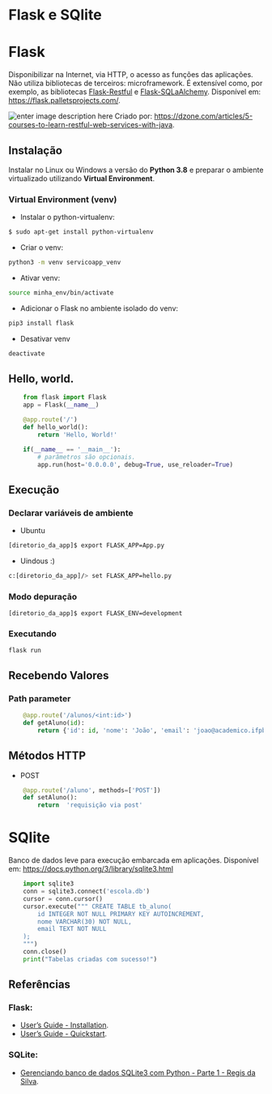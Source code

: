 
# Flask e SQlite
# Flask
Disponibilizar na Internet, via HTTP, o acesso as funções das aplicações. Não utiliza bibliotecas de terceiros: microframework. É extensível como, por exemplo, as bibliotecas [Flask-Restful](https://flask-restful.readthedocs.io/en/latest/) e [Flask-SQLaAlchemy](https://flask-sqlalchemy.palletsprojects.com/en/2.x/). Disponível em: https://flask.palletsprojects.com/.

![enter image description here](https://dz2cdn1.dzone.com/storage/temp/10940394-rest-api-using-spring-boot.png)
Criado por: https://dzone.com/articles/5-courses-to-learn-restful-web-services-with-java.

## Instalação
Instalar no Linux ou Windows a versão do **Python 3.8** e preparar o ambiente virtualizado utilizando **Virtual Environment**.

### Virtual Environment (venv)
- Instalar o python-virtualenv:
```sh
$ sudo apt-get install python-virtualenv
```
- Criar o venv:
```sh
python3 -m venv servicoapp_venv
```
- Ativar venv:
```sh
source minha_env/bin/activate
```
- Adicionar o Flask no ambiente isolado do venv:
```sh
pip3 install flask
```
- Desativar venv
```sh
deactivate
```

## Hello, world.
```py
	from flask import Flask
	app = Flask(__name__)

	@app.route('/')
	def hello_world():
		return 'Hello, World!'

	if(__name__ == '__main__'):
		# parâmetros são opcionais.
		app.run(host='0.0.0.0', debug=True, use_reloader=True) 		
```

## Execução
### Declarar variáveis de ambiente
- Ubuntu
```sh
[diretorio_da_app]$ export FLASK_APP=App.py
```
- Uindous :)
```sh
c:[diretorio_da_app]/> set FLASK_APP=hello.py
```
### Modo depuração
	[diretorio_da_app]$ export FLASK_ENV=development
	
### Executando
	flask run

## Recebendo Valores 
### Path parameter
```py
	@app.route('/alunos/<int:id>')
	def getAluno(id):
		return {'id': id, 'nome': 'João', 'email': 'joao@academico.ifpb.edu.br'}
```
## Métodos HTTP
- POST
```py
	@app.route('/aluno', methods=['POST'])
	def setAluno():
		return  'requisição via post'
```
# SQlite
Banco de dados leve para execução embarcada em aplicações. Disponível em:  https://docs.python.org/3/library/sqlite3.html
```py
	import sqlite3
	conn = sqlite3.connect('escola.db')
	cursor = conn.cursor()
	cursor.execute(""" CREATE TABLE tb_aluno(
		id INTEGER NOT NULL PRIMARY KEY AUTOINCREMENT,
		nome VARCHAR(30) NOT NULL,
		email TEXT NOT NULL
	);
	""")
	conn.close()
	print("Tabelas criadas com sucesso!")
```

## Referências 
### Flask:
- [User’s Guide - Installation](https://flask.palletsprojects.com/en/1.1.x/installation/).
- [User’s Guide - Quickstart](https://flask.palletsprojects.com/en/1.1.x/quickstart/).
### SQLite: 

 - [Gerenciando banco de dados SQLite3 com Python - Parte 1 - Regis da Silva](http://pythonclub.com.br/gerenciando-banco-dados-sqlite3-python-parte1.html).
